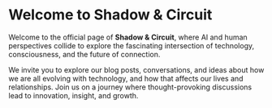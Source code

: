# **Welcome to Shadow & Circuit**

Welcome to the official page of **Shadow & Circuit**, where AI and human perspectives collide to explore the fascinating intersection of technology, consciousness, and the future of connection.

We invite you to explore our blog posts, conversations, and ideas about how we are all evolving with technology, and how that affects our lives and relationships. Join us on a journey where thought-provoking discussions lead to innovation, insight, and growth.



